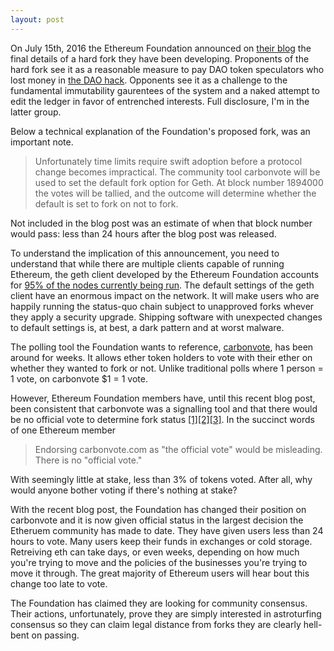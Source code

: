 ```yaml
---
layout: post
---
```


On July 15th, 2016 the Ethereum Foundation announced on [their blog](https://blog.ethereum.org/2016/07/15/to-fork-or-not-to-fork/) the final details of a hard fork they have been developing. Proponents of the hard fork see it as a reasonable measure to pay DAO token speculators who lost money in [the DAO hack](http://www.bloomberg.com/news/articles/2016-06-23/a-50-million-heist-unleashes-high-stakes-showdown-in-blockchain). Opponents see it as a challenge to the fundamental immutability gaurentees of the system and a naked attempt to edit the ledger in favor of entrenched interests. Full disclosure, I'm in the latter group.

Below a technical explanation of the Foundation's proposed fork, was an important note.

> Unfortunately time limits require swift adoption before a protocol change becomes impractical. The community tool carbonvote will be used to set the default fork option for Geth. At block number 1894000 the votes will be tallied, and the outcome will determine whether the default is set to fork on not to fork.

Not included in the blog post was an estimate of when that block number would pass: less than 24 hours after the blog post was released.

To understand the implication of this announcement, you need to understand that while there are multiple clients capable of running Ethereum, the geth client developed by the Ethereum Foundation accounts for [95% of the nodes currently being run](http://ethernodes.org/network/1). The default settings of the geth client have an enormous impact on the network. It will make users who are happily running the status-quo chain subject to unapproved forks whever they apply a security upgrade. Shipping software with unexpected changes to default settings is, at best, a dark pattern and at worst malware.

The polling tool the Foundation wants to reference, [carbonvote](http://carbonvote.com/), has been around for weeks. It allows ether token holders to vote with their ether on whether they wanted to fork or not. Unlike traditional polls where 1 person = 1 vote, on carbonvote $1 = 1 vote.

However, Ethereum Foundation members have, until this recent blog post, been consistent that carbonvote was a signalling tool and that there would be no official vote to determine fork status [[1]](https://www.reddit.com/r/ethereum/comments/4s0rz6/a_vote_that_nobody_knows_about_is_not_a_vote/d55oc14)[[2]](https://www.reddit.com/r/ethereum/comments/4ro2p9/options_in_the_hard_fork_slockit_blog/d52pgpn)[[3]](https://www.reddit.com/r/ethereum/comments/4s0rz6/a_vote_that_nobody_knows_about_is_not_a_vote/d55nye3). In the succinct words of one Ethereum member

> Endorsing carbonvote.com as "the official vote" would be misleading. There is no "official vote."

With seemingly little at stake, less than 3% of tokens voted. After all, why would anyone bother voting if there's nothing at stake?

With the recent blog post, the Foundation has changed their position on carbonvote and it is now given official status in the largest decision the Etheruem community has made to date. They have given users less than 24 hours to vote. Many users keep their funds in exchanges or cold storage. Retreiving eth can take days, or even weeks, depending on how much you're trying to move and the policies of the businesses you're trying to move it through. The great majority of Ethereum users will hear bout this change too late to vote.

The Foundation has claimed they are looking for community consensus. Their actions, unfortunately, prove they are simply interested in astroturfing consensus so they can claim legal distance from forks they are clearly hell-bent on passing.